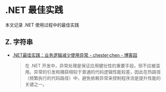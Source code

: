 # .NET 最佳实践

本文记录 .NET 使用过程中的最佳实践



## Z. 字符串

- [.NET最佳实践：业务逻辑减少使用异常 - chester·chen - 博客园](https://www.cnblogs.com/chenyishi/p/18712075)

  > 在 .NET 开发中，异常处理是保证应用健壮性的重要手段，但不应被滥用。异常的引发和捕获相较于普通的代码逻辑性能较差，因此在热路径（频繁执行的代码路径）中，避免依赖异常来控制程序流是提升性能的关键之一。

